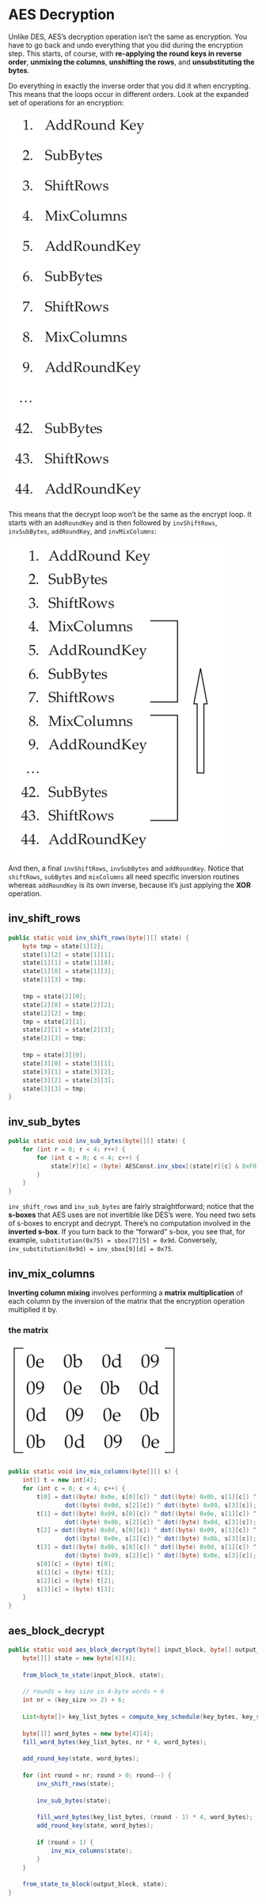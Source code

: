 # AES Decryption

Unlike DES, AES’s decryption operation isn’t the same as encryption. You have to go back and undo everything that you did during the encryption step. This starts, of course, with **re-applying the round keys in reverse order**, **unmixing the columns**, **unshifting the rows**, and **unsubstituting the bytes**.

Do everything in exactly the inverse order that you did it when encrypting. This means that the loops occur in different orders. Look at the expanded set of operations for an encryption:

![](images/expanded_set_of_operations_for_encryption.png)

This means that the decrypt loop won’t be the same as the encrypt loop. It starts with an `AddRoundKey` and is then followed by `invShiftRows`, `invSubBytes`, `addRoundKey`, and `invMixColumns`:

![](images/expanded_set_of_operations_for_decryption.png)

And then, a final `invShiftRows`, `invSubBytes` and `addRoundKey`. Notice that `shiftRows`, `subBytes` and `mixColumns` all need specific inversion routines whereas `addRoundKey` is its own inverse, because it’s just applying the **XOR** operation.

## inv_shift_rows

```java
public static void inv_shift_rows(byte[][] state) {
    byte tmp = state[1][2];
    state[1][2] = state[1][1];
    state[1][1] = state[1][0];
    state[1][0] = state[1][3];
    state[1][3] = tmp;

    tmp = state[2][0];
    state[2][0] = state[2][2];
    state[2][2] = tmp;
    tmp = state[2][1];
    state[2][1] = state[2][3];
    state[2][3] = tmp;

    tmp = state[3][0];
    state[3][0] = state[3][1];
    state[3][1] = state[3][2];
    state[3][2] = state[3][3];
    state[3][3] = tmp;
}
```

## inv_sub_bytes

```java
public static void inv_sub_bytes(byte[][] state) {
    for (int r = 0; r < 4; r++) {
        for (int c = 0; c < 4; c++) {
            state[r][c] = (byte) AESConst.inv_sbox[(state[r][c] & 0xF0) >> 4][state[r][c] & 0x0F];
        }
    }
}
```

`inv_shift_rows` and `inv_sub_bytes` are fairly straightforward; notice that the **s-boxes** that AES uses are not invertible like DES’s were. You need two sets of s-boxes to encrypt and decrypt. There’s no computation involved in the **inverted s-box**. If you turn back to the “forward” s-box, you see that, for example, `substitution(0x75) = sbox[7][5] = 0x9d`. Conversely, `inv_substitution(0x9d) = inv_sbox[9][d] = 0x75`.

## inv_mix_columns

**Inverting column mixing** involves performing a **matrix multiplication** of each column by the inversion of the matrix that the encryption operation multiplied it by.

### the matrix

![](images/column_mix_inverse_matrix.png)

```java
public static void inv_mix_columns(byte[][] s) {
    int[] t = new int[4];
    for (int c = 0; c < 4; c++) {
        t[0] = dot((byte) 0x0e, s[0][c]) ^ dot((byte) 0x0b, s[1][c]) ^
                dot((byte) 0x0d, s[2][c]) ^ dot((byte) 0x09, s[3][c]);
        t[1] = dot((byte) 0x09, s[0][c]) ^ dot((byte) 0x0e, s[1][c]) ^
                dot((byte) 0x0b, s[2][c]) ^ dot((byte) 0x0d, s[3][c]);
        t[2] = dot((byte) 0x0d, s[0][c]) ^ dot((byte) 0x09, s[1][c]) ^
                dot((byte) 0x0e, s[2][c]) ^ dot((byte) 0x0b, s[3][c]);
        t[3] = dot((byte) 0x0b, s[0][c]) ^ dot((byte) 0x0d, s[1][c]) ^
                dot((byte) 0x09, s[2][c]) ^ dot((byte) 0x0e, s[3][c]);
        s[0][c] = (byte) t[0];
        s[1][c] = (byte) t[1];
        s[2][c] = (byte) t[2];
        s[3][c] = (byte) t[3];
    }
}
```

## aes_block_decrypt

```java
public static void aes_block_decrypt(byte[] input_block, byte[] output_block, byte[] key_bytes, int key_size) {
    byte[][] state = new byte[4][4];

    from_block_to_state(input_block, state);

    // rounds = key size in 4-byte words + 6
    int nr = (key_size >> 2) + 6;

    List<byte[]> key_list_bytes = compute_key_schedule(key_bytes, key_size);

    byte[][] word_bytes = new byte[4][4];
    fill_word_bytes(key_list_bytes, nr * 4, word_bytes);

    add_round_key(state, word_bytes);

    for (int round = nr; round > 0; round--) {
        inv_shift_rows(state);

        inv_sub_bytes(state);

        fill_word_bytes(key_list_bytes, (round - 1) * 4, word_bytes);
        add_round_key(state, word_bytes);

        if (round > 1) {
            inv_mix_columns(state);
        }
    }

    from_state_to_block(output_block, state);
}
```

